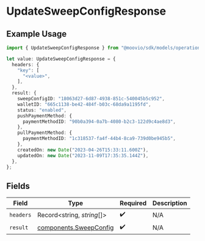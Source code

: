 # UpdateSweepConfigResponse

## Example Usage

```typescript
import { UpdateSweepConfigResponse } from "@moovio/sdk/models/operations";

let value: UpdateSweepConfigResponse = {
  headers: {
    "key": [
      "<value>",
    ],
  },
  result: {
    sweepConfigID: "18063d27-6d87-4938-851c-540045b5c952",
    walletID: "665c1138-be42-484f-b03c-68da9a1195fd",
    status: "enabled",
    pushPaymentMethod: {
      paymentMethodID: "90b0a394-0a7b-4080-b2c3-122d9c4ae8d3",
    },
    pullPaymentMethod: {
      paymentMethodID: "1c318537-fa4f-44b4-8ca9-739d0be945b5",
    },
    createdOn: new Date("2023-04-26T15:33:11.600Z"),
    updatedOn: new Date("2023-11-09T17:35:35.144Z"),
  },
};
```

## Fields

| Field                                                            | Type                                                             | Required                                                         | Description                                                      |
| ---------------------------------------------------------------- | ---------------------------------------------------------------- | ---------------------------------------------------------------- | ---------------------------------------------------------------- |
| `headers`                                                        | Record<string, *string*[]>                                       | :heavy_check_mark:                                               | N/A                                                              |
| `result`                                                         | [components.SweepConfig](../../models/components/sweepconfig.md) | :heavy_check_mark:                                               | N/A                                                              |